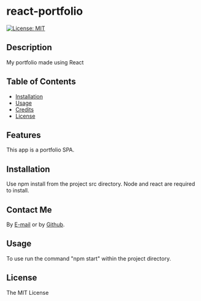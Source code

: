 # react-portfolio

[![License: MIT](https://img.shields.io/badge/License-MIT-yellow.svg)](https://opensource.org/licenses/MIT)
## Description
My portfolio made using React
## Table of Contents

* [Installation](#installation)
* [Usage](#usage)
* [Credits](#credits)
* [License](#license)


## Features

This app is a portfolio SPA.

## Installation

Use npm install from the project src directory. Node and react are required to install.

## Contact Me

By [E-mail](mailto:https://townsendlionel@gmail.com)
or by [Github](https://github.com/leot42).

## Usage

To use run the command "npm start" within the project directory.


## License

The MIT License
